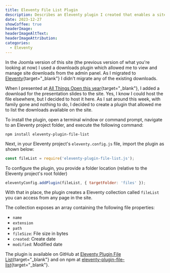 ```yaml
---
title: Eleventy File List Plugin
description: Describes an Eleventy plugin I created that enables a site to display a list of downloadable files.
date: 2023-12-27
showCoffee: true
headerImage: 
headerImageAltText: 
headerImageAttribution: 
categories:
  - Eleventy
---
```


In the Joomla version of this site (the previous version of what you're looking at now) I used a downloads plugin which allowed me to view and manage site downloads from the admin panel. As I migrated to [Eleventy](https://www.11ty.dev/){target="_blank"} I didn't migrate any of the existing downloads.

When I presented at [All Things Open this year](/posts/2023/all-things-open-2023-session/){target="_blank"}, I added a download for the presentation slides to the site. Yes, I know I could host the file elsewhere, but I decided to host it here. As I sat around this week, with family gone and nothing to do, I decided to create a plugin that allowed me to list the downloads available on the site.

To install the plugin, open a terminal window or command prompt, navigate to an Eleventy project folder, and execute the following command:

```shell
npm install eleventy-plugin-file-list
```

Next, in your Eleventy project's `eleventy.config.js` file, import the plugin as shown below:

```js
const fileList = require('eleventy-plugin-file-list.js');
```

To configure the plugin, you provide a folder location (relative to the Eleventy project's root folder)

```js
eleventyConfig.addPlugin(fileList, { targetFolder: 'files' });
```

With that in place, the plugin creates a Eleventy collection called `fileList` you can access from any page in the site.

The collection exposes an array containing the following file properties:

* `name`
* `extension`
* `path`
* `fileSize`: File size in bytes
* `created`: Create date
* `modified`: Modified date

The plugin is available on GitHub at [Eleventy Plugin File List](https://github.com/johnwargo/eleventy-plugin-file-list){target="_blank"} and on npm at [eleventy-plugin-file-list](https://www.npmjs.com/package/eleventy-plugin-file-list){target="_blank"}.

